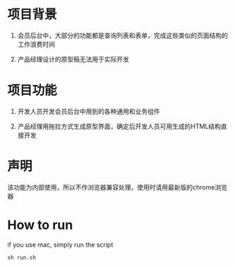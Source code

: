项目背景
========

1. 会员后台中，大部分的功能都是查询列表和表单，完成这些类似的页面结构的工作浪费时间

2. 产品经理设计的原型稿无法用于实际开发

项目功能
========

1. 开发人员开发会员后台中用到的各种通用和业务组件

2. 产品经理用拖拉方式生成原型界面，确定后开发人员可用生成的HTML结构直接开发


声明
========

该功能为内部使用，所以不作浏览器兼容处理，使用时请用最新版的chrome浏览器


How to run
========
if you use mac, simply run the script
```
sh run.sh
```


